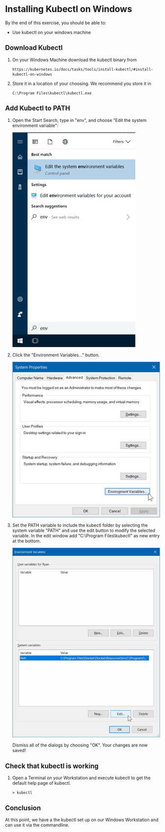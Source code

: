 # Installing Kubectl on Windows

By the end of this exercise, you should be able to:

 - Use kubectl on your windows machine

## Download Kubectl

1.  On your Windows Machine download the kubectl binary from

     ```
     https://kubernetes.io/docs/tasks/tools/install-kubectl/#install-kubectl-on-windows
     ```

2. Store it in a location of your choosing. We recommend you store it in

    ```
    C:\Program Files\kubectl\kubectl.exe
    ```

## Add Kubectl to PATH

1. Open the Start Search, type in "env", and choose "Edit the system environment variable":

   <img src="../media/windows-path-1-start-menu.png" style="height: auto !important; width: 400px !important" />

2. Click the "Environment Variables..." button.

    <img src="../media/windows-path-2-system-properties.png" style="height: auto !important; width: 600px !important" />

3. Set the PATH variable to include the kubectl folder by selecting the system variable "PATH" and use the edit button to modify the selected variable. In the edit window add "C:\Program Files\kubectl" as new entry at the bottom.
    
    <img src="../media/windows-path-3-select-row-and-edit.png" style="height: auto !important; width: 600px !important" />

   Dismiss all of the dialogs by choosing "OK". Your changes are now saved!

## Check that kubectl is working

1. Open a Terminal on your Workstation and execute kubectl to get the default help page of kubectl.

    ```
    > kubectl
    ```

## Conclusion

At this point, we have a the kubectl set up on our Windows Workstation and can use it via the commandline.
